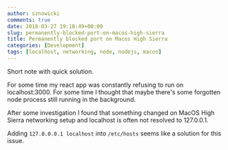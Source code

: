 ```yaml
---
author: sznowicki
comments: true
date: 2018-03-27 19:18:49+00:00
slug: permanently-blocked-port-on-macos-high-sierra
title: Permanently blocked port on Macos High Sierra
categories: [Development]
tags: [localhost, networking, node, nodejs, macos]
---
```


Short note with quick solution.

For some time my react app was constantly refusing to run on localhost:3000. For some time I thought that maybe there's some forgotten node process still running in the background.

After some investigation I found that something changed on MacOS High Sierra networking setup and localhost is often not resolved to 127.0.0.1.

Adding `127.0.0.0.1 localhost` into `/etc/hosts` seems like a solution for this issue.
